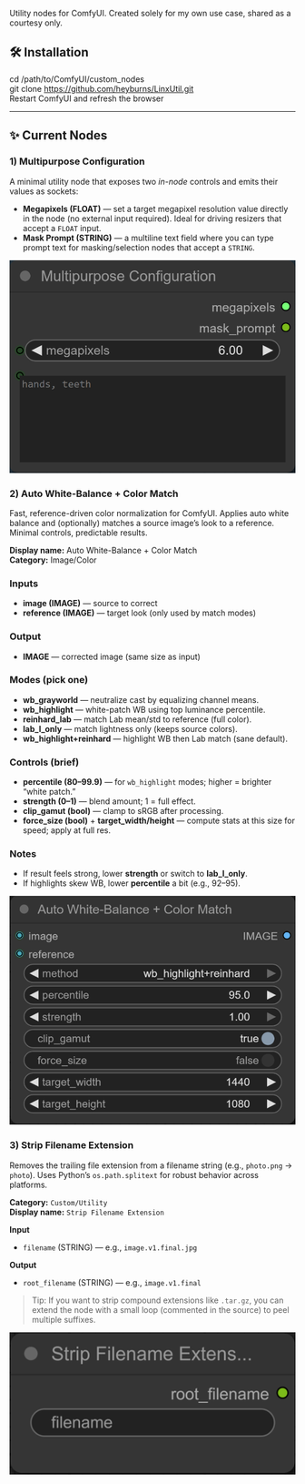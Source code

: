 Utility nodes for ComfyUI. Created solely for my own use case, shared as a courtesy only.

## 🛠️ Installation

cd /path/to/ComfyUI/custom_nodes  
git clone https://github.com/heyburns/LinxUtil.git  
Restart ComfyUI and refresh the browser  

---

## ✨ Current Nodes

### 1) Multipurpose Configuration
A minimal utility node that exposes two *in-node* controls and emits their values as sockets:

- **Megapixels (FLOAT)** — set a target megapixel resolution value directly in the node (no external input required). Ideal for driving resizers that accept a `FLOAT` input.  
- **Mask Prompt (STRING)** — a multiline text field where you can type prompt text for masking/selection nodes that accept a `STRING`.

<p align="center">
  <img src="assets/multipurpose_configuration.png" alt="Multipurpose Configuration node" width="540">
</p>

### 2) Auto White-Balance + Color Match

Fast, reference-driven color normalization for ComfyUI. Applies auto white balance and (optionally) matches a source image’s look to a reference. Minimal controls, predictable results.

**Display name:** Auto White-Balance + Color Match  
**Category:** Image/Color

### Inputs
- **image (IMAGE)** — source to correct  
- **reference (IMAGE)** — target look (only used by match modes)

### Output
- **IMAGE** — corrected image (same size as input)

### Modes (pick one)
- **wb_grayworld** — neutralize cast by equalizing channel means.
- **wb_highlight** — white-patch WB using top luminance percentile.
- **reinhard_lab** — match Lab mean/std to reference (full color).
- **lab_l_only** — match lightness only (keeps source colors).
- **wb_highlight+reinhard** — highlight WB then Lab match (sane default).

### Controls (brief)
- **percentile (80–99.9)** — for `wb_highlight` modes; higher = brighter “white patch.”
- **strength (0–1)** — blend amount; 1 = full effect.
- **clip_gamut (bool)** — clamp to sRGB after processing.
- **force_size (bool)** + **target_width/height** — compute stats at this size for speed; apply at full res.

### Notes
- If result feels strong, lower **strength** or switch to **lab_l_only**.  
- If highlights skew WB, lower **percentile** a bit (e.g., 92–95).

<p align="center">
  <img src="assets/auto_color_match.png" alt="Auto White-Balance + Color Match node" width="540">
</p>

### 3) Strip Filename Extension

Removes the trailing file extension from a filename string (e.g., `photo.png` → `photo`). Uses Python’s `os.path.splitext` for robust behavior across platforms.

**Category:** `Custom/Utility`  
**Display name:** `Strip Filename Extension`

**Input**
- `filename` (STRING) — e.g., `image.v1.final.jpg`

**Output**
- `root_filename` (STRING) — e.g., `image.v1.final`

> Tip: If you want to strip compound extensions like `.tar.gz`, you can extend the node with a small loop (commented in the source) to peel multiple suffixes.

<p align="center">
  <img src="assets/strip_extension.png" alt="Strip Filename Extension node" width="540">
</p>